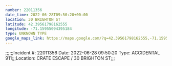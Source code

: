 ```yaml
---
number: 22011356
date_time: 2022-06-28T09:50:20+00:00
location: 30 BRIGHTON ST
latitude: 42.39561798162555
longitude: -71.15955094395184
type: UNKNOWN TYPE
google_maps_link: https://maps.google.com/?q=42.39561798162555,-71.15955094395184
---
```


;;;;;;Incident #: 22011356  Date: 2022-06-28 09:50:20   Type: ACCIDENTAL 911;;;Location: CRATE ESCAPE / 30 BRIGHTON ST;;;
